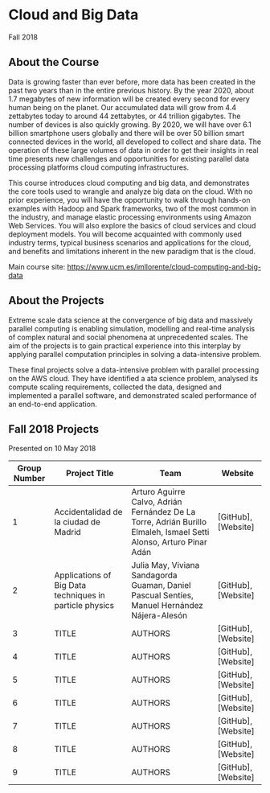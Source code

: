 # Cloud and Big Data
Fall 2018

## About the Course

Data is growing faster than ever before, more data has been created in the past two years than in the entire previous history. By the year 2020, about 1.7 megabytes of new information will be created every second for every human being on the planet. Our accumulated data will grow from 4.4 zettabytes today to around 44 zettabytes, or 44 trillion gigabytes. The number of devices is also quickly growing. By 2020, we will have over 6.1 billion smartphone users globally and there will be over 50 billion smart connected devices in the world, all developed to collect and share data. The operation of these large volumes of data in order to get their insights in real time presents new challenges and opportunities for existing parallel data processing platforms cloud computing infrastructures.

This course introduces cloud computing and big data, and demonstrates the core tools used to wrangle and analyze big data on the cloud. With no prior experience, you will have the opportunity to walk through hands-on examples with Hadoop and Spark frameworks, two of the most common in the industry, and manage elastic processing environments using Amazon Web Services. You will also explore the basics of cloud services and cloud deployment models. You will become acquainted with commonly used industry terms, typical business scenarios and applications for the cloud, and benefits and limitations inherent in the new paradigm that is the cloud.

Main course site: https://www.ucm.es/imllorente/cloud-computing-and-big-data

## About the Projects

Extreme scale data science at the convergence of big data and massively parallel computing is enabling simulation, modelling and real-time analysis of complex natural and social phenomena at unprecedented scales. The aim of the projects is to gain practical experience into this interplay by applying parallel computation principles in solving a data-intensive problem.

These final projects solve a data-intensive problem with parallel processing on the AWS cloud. They have identified a ata science problem, analysed its compute scaling requirements, collected the data, designed and implemented a parallel software, and demonstrated scaled performance of an end-to-end application.

## Fall 2018 Projects

Presented on 10 May 2018

| Group Number | Project Title | Team | Website 
| ------------ | --------- | --------- | -------- | 
|1 | Accidentalidad de la ciudad de Madrid | Arturo Aguirre Calvo, Adrián Fernández De La Torre, Adrián Burillo Elmaleh, Ismael Setti Alonso, Arturo Pinar Adán | [GitHub], [Website]|
|2 | Applications of Big Data techniques in particle physics | Julia May, Viviana Sandagorda Guaman, Daniel Pascual Sentíes, Manuel Hernández Nájera-Alesón | [GitHub], [Website]|
|3 | TITLE | AUTHORS | [GitHub], [Website]|
|4 | TITLE | AUTHORS | [GitHub], [Website]|
|5 | TITLE | AUTHORS | [GitHub], [Website]|
|6 | TITLE | AUTHORS | [GitHub], [Website]|
|7 | TITLE | AUTHORS | [GitHub], [Website]|
|8 | TITLE | AUTHORS | [GitHub], [Website]|
|9 | TITLE | AUTHORS | [GitHub], [Website]|
